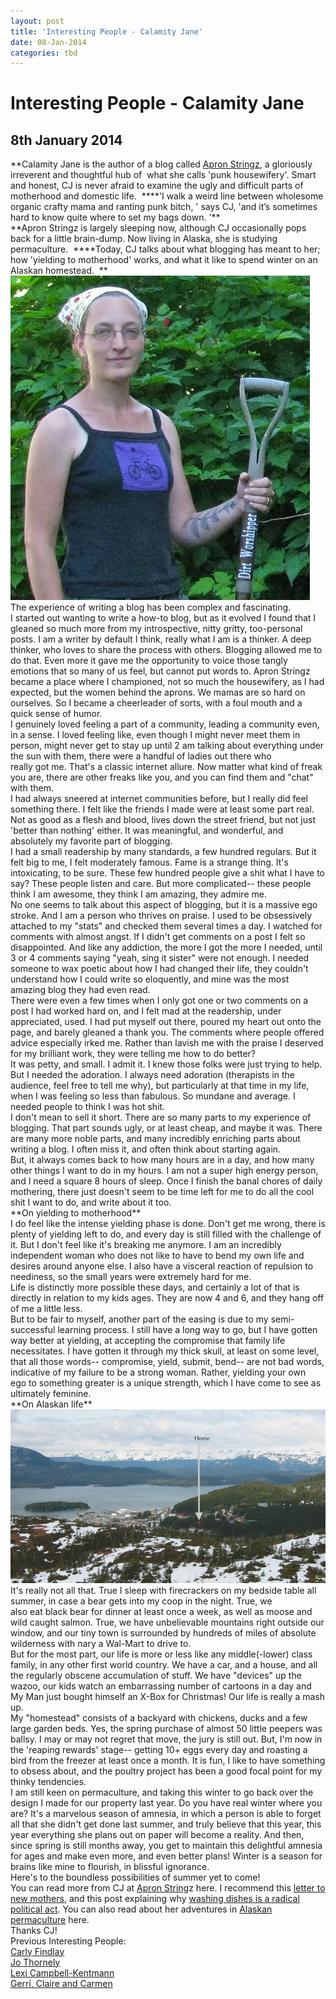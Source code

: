 ```yaml
---
layout: post
title: 'Interesting People - Calamity Jane'
date: 08-Jan-2014
categories: tbd
---
```


# Interesting People - Calamity Jane

## 8th January 2014

<div>**Calamity Jane is the author of a blog called <a href="http://apronstringz.wordpress.com/">Apron Stringz</a>,   a gloriously irreverent and thoughtful hub of  what she calls 'punk housewifery'. Smart and honest,   CJ is never afraid to examine the ugly and difficult parts of motherhood and domestic life.  ****'I walk a weird line between wholesome organic crafty mama and ranting punk bitch,  ' says CJ, 'and it’s sometimes hard to know quite where to set my bags down. '**</div>

<div></div>

<div>**Apron Stringz is largely sleeping now, although CJ occasionally pops back for a little brain-dump. Now living in Alaska, she is studying permaculture.  ****Today, CJ talks about what blogging has meant to her; how 'yielding to motherhood' works, and what it like to spend winter on an Alaskan homestead.  **</div>

<div></div>

<div><img class="photo-horiz" src="/images/2014/01/unnamed.jpg" /></div>

<div></div>

<div>The experience of writing a blog has been complex and fascinating.</div>

<div></div>

<div>I started out wanting to write a how-to blog, but as it evolved I found that I gleaned so much more from my introspective, nitty gritty, too-personal posts. I am a writer by default I think, really what I am is a thinker. A deep thinker, who loves to share the process with others. Blogging allowed me to do that. Even more it gave me the opportunity to voice those tangly emotions that so many of us feel, but cannot put words to. Apron Stringz became a place where I championed, not so much the housewifery, as I had expected, but the women behind the aprons. We mamas are so hard on ourselves. So I became a cheerleader of sorts, with a foul mouth and a quick sense of humor.</div>

<div></div>

<div>

<div>I genuinely loved feeling a part of a community, leading a community even, in a sense. I loved feeling like, even though I might never meet them in person, might never get to stay up until 2 am talking about everything under the sun with them, there were a handful of ladies out there who really got me. That's a classic internet allure. Now matter what kind of freak you are, there are other freaks like you, and you can find them and "chat" with them.</div>

<div></div>

<div>I had always sneered at internet communities before, but I really did feel something there. I felt like the friends I made were at least some part real. Not as good as a flesh and blood, lives down the street friend, but not just 'better than nothing' either. It was meaningful, and wonderful, and absolutely my favorite part of blogging.</div>

</div>

<div></div>

<div>I had a small readership by many standards, a few hundred regulars. But it felt big to me, I felt moderately famous. Fame is a strange thing. It's intoxicating, to be sure. These few hundred people give a shit what I have to say? These people listen and care. But more complicated-- these people think I am awesome, they think I am amazing, they admire me.</div>

<div></div>

<div>No one seems to talk about this aspect of blogging, but it is a massive ego stroke. And I am a person who thrives on praise. I used to be obsessively attached to my "stats" and checked them several times a day. I watched for comments with almost angst. If I didn't get comments on a post I felt so disappointed. And like any addiction, the more I got the more I needed, until 3 or 4 comments saying "yeah, sing it sister" were not enough. I needed someone to wax poetic about how I had changed their life, they couldn't understand how I could write so eloquently, and mine was the most amazing blog they had even read.</div>

<div>

<div></div>

<div>There were even a few times when I only got one or two comments on a post I had worked hard on, and I felt mad at the readership, under appreciated, used. I had put myself out there, poured my heart out onto the page, and barely gleaned a thank you. The comments where people offered advice especially irked me. Rather than lavish me with the praise I deserved for my brilliant work, they were telling me how to do better?</div>

<div></div>

</div>

<div>It was petty, and small. I admit it. I knew those folks were just trying to help. But I needed the adoration. I always need adoration (therapists in the audience, feel free to tell me why), but particularly at that time in my life, when I was feeling so less than fabulous. So mundane and average. I needed people to think I was hot shit.</div>

<div></div>

<div>I don't mean to sell it short. There are so many parts to my experience of blogging. That part sounds ugly, or at least cheap, and maybe it was. There are many more noble parts, and many incredibly enriching parts about writing a blog. I often miss it, and often think about starting again.</div>

<div></div>

<div>But, it always comes back to how many hours are in a day, and how many other things I want to do in my hours. I am not a super high energy person, and I need a square 8 hours of sleep. Once I finish the banal chores of daily mothering, there just doesn't seem to be time left for me to do all the cool shit I want to do, and write about it too.</div>

<div></div>

<div>**On yielding to motherhood**</div>

<div></div>

<div>I do feel like the intense yielding phase is done. Don't get me wrong, there is plenty of yielding left to do, and every day is still filled with the challenge of it. But I don't feel like it's breaking me anymore. I am an incredibly independent woman who does not like to have to bend my own life and desires around anyone else. I also have a visceral reaction of repulsion to neediness, so the small years were extremely hard for me.</div>

<div></div>

<div>Life is distinctly more possible these days, and certainly a lot of that is directly in relation to my kids ages. They are now 4 and 6, and they hang off of me a little less.</div>

<div></div>

<div>But to be fair to myself, another part of the easing is due to my semi- successful learning process. I still have a long way to go, but I have gotten way better at yielding, at accepting the compromise that family life necessitates. I have gotten it through my thick skull, at least on some level, that all those words-- compromise, yield, submit, bend-- are not bad words, indicative of my failure to be a strong woman. Rather, yielding your own ego to something greater is a unique strength, which I have come to see as ultimately feminine.</div>

<div></div>

<div>**On Alaskan life**</div>

<div></div>

<div><img class="photo-horiz" src="/images/2014/01/unnamed-1.jpg" /></div>

<div></div>

<div>It's really not all that. True I sleep with firecrackers on my bedside table all summer, in case a bear gets into my coop in the night. True, we also eat black bear for dinner at least once a week, as well as moose and wild caught salmon. True, we have unbelievable mountains right outside our window, and our tiny town is surrounded by hundreds of miles of absolute wilderness with nary a Wal-Mart to drive to.</div>

<div></div>

<div>But for the most part, our life is more or less like any middle(-lower) class family, in any other first world country. We have a car, and a house, and all the regularly obscene accumulation of stuff. We have "devices" up the wazoo, our kids watch an embarrassing number of cartoons in a day and My Man just bought himself an X-Box for Christmas! Our life is really a mash up.</div>

<div></div>

<div>My "homestead" consists of a backyard with chickens, ducks and a few large garden beds. Yes, the spring purchase of almost 50 little peepers was ballsy. I may or may not regret that move, the jury is still out. But, I'm now in the 'reaping rewards' stage-- getting 10+ eggs every day and roasting a bird from the freezer at least once a month. It is fun, I like to have something to obsess about, and the poultry project has been a good focal point for my thinky tendencies.</div>

<div></div>

<div>I am still keen on permaculture, and taking this winter to go back over the design I made for our property last year. Do you have real winter where you are? It's a marvelous season of amnesia, in which a person is able to forget all that she didn't get done last summer, and truly believe that this year, this year everything she plans out on paper will become a reality. And then, since spring is still months away, you get to maintain this delightful amnesia for ages and make even more, and even better plans! Winter is a season for brains like mine to flourish, in blissful ignorance.</div>

<div></div>

<div>Here's to the boundless possibilities of summer yet to come!</div>

<div></div>

<div>You can read more from CJ at <a href="(http://apronstringz.wordpress.com/">Apron String</a>z here. I recommend this <a href="http://apronstringz.wordpress.com/2011/03/20/a-love-letter-to-new-mamas/">letter to new mothers</a>, and this post explaining why <a href="http://apronstringz.wordpress.com/2012/01/28/why-are-we-doing-this/">washing dishes is a radical political act</a>. You can also read about her adventures in <a href="http://feraledge.wordpress.com/">Alaskan permaculture</a> here.</div>

<div></div>

<div>Thanks CJ!</div>

<div></div>

<div>Previous Interesting People:</div>

<div>

<div><a href="http://mogantosh.com/?p=455">Carly Findlay</a></div>

<div><a href="http://mogantosh.com/?p=481">Jo Thornely</a></div>

<div><a href="http://mogantosh.com/?p=596">Lexi Campbell-Kentmann</a></div>

<div><a href="http://mogantosh.com/wp-admin/post.php?post=790&amp;action=edit">Gerri, Claire and Carmen</a></div>

</div>

<div></div>
